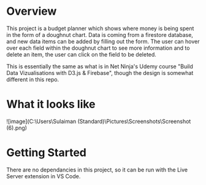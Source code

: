 # Overview
This project is a budget planner which shows where money is being spent in the form of a doughnut chart. Data is coming from a firestore database, and new data items can be added by filling out the form. The user can hover over each field within the doughnut chart to see more information and to delete an item, the user can click on the field to be deleted.

This is essentially the same as what is in Net Ninja's Udemy course "Build Data Vizualisations with D3.js & Firebase", though the design is somewhat different in this repo.

# What it looks like
![image](C:\Users\Sulaiman (Standard)\Pictures\Screenshots\Screenshot (6).png)

# Getting Started
There are no dependancies in this project, so it can be run with the Live Server extension in VS Code.
